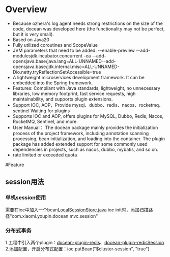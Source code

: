 # Overview
* Because ozhera's log agent needs strong restrictions on the size of the code, docean was developed here (the
  functionality may not be perfect, but it is very small).
* Based on Java20
* Fully utilized coroutines and ScopeValue
* JVM parameters that need to be added:
  --enable-preview --add-modulesjdk.incubator.concurrent -ea --add-opensjava.base/java.lang=ALL-UNNAMED--add-opensjava.base/jdk.internal.misc=ALL-UNNAMED-Dio.netty.tryReflectionSetAccessible=true
* A lightweight microservices development framework. It can be embedded into the Spring framework.
* Features: Compliant with Java standards, lightweight, no unnecessary libraries, low memory footprint, fast service
  requests, high maintainability, and supports plugin extensions.
* Support IOC, AOP，Provide mysql、dubbo、redis、nacos、rocketmq、sentinel Waiting for plugins
* Supports IOC and AOP, offers plugins for MySQL, Dubbo, Redis, Nacos, RocketMQ, Sentinel, and more.
* User Manual：
  The docean package mainly provides the initialization process of the project framework, including annotation scanning
  processing, bean initialization, and loading into the container.
  The plugin package has added extended support for some commonly used dependencies in projects, such as nacos, dubbo,
  mybatis, and so on.
* rate limited or exceeded quota

#Feature

## session用法
### 单机session使用
需要在ioc中加入一个bean[LocalSessionStore.java](src/main/java/com/xiaomi/youpin/docean/mvc/session/impl/LocalSessionStore.java)
ioc init时，添加扫描路径"com.xiaomi.youpin.docean.mvc.session"

### 分布式事务
1.工程中引入两个plugin：[docean-plugin-redis](../docean-plugin/docean-plugin-redis)、[docean-plugin-redisSession](../docean-plugin/docean-plugin-redisSession)
2.添加配置，开启分布式配置：ioc.putBean("$cluster-session", "true")





